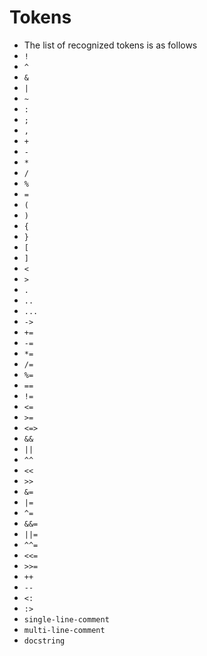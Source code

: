 # Tokens
* The list of recognized tokens is as follows
* `!`
* `^`
* `&`
* `|`
* `~`
* `:`
* `;`
* `,`
* `+`
* `-`
* `*`
* `/`
* `%`
* `=`
* `(`
* `)`
* `{`
* `}`
* `[`
* `]`
* `<`
* `>`
* `.`
* `..`
* `...`
* `->`
* `+=`
* `-=`
* `*=`
* `/=`
* `%=`
* `==`
* `!=`
* `<=`
* `>=`
* `<=>`
* `&&`
* `||`
* `^^`
* `<<`
* `>>`
* `&=`
* `|=`
* `^=`
* `&&=`
* `||=`
* `^^=`
* `<<=`
* `>>=`
* `++`
* `--`
* `<:`
* `:>`
* `single-line-comment`
* `multi-line-comment`
* `docstring`